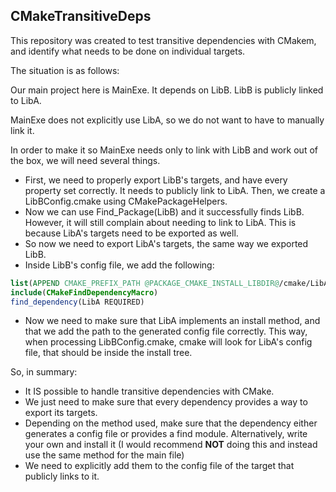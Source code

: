 ## CMakeTransitiveDeps

This repository was created to test transitive dependencies with CMakem, and identify what needs to be done on individual targets.

The situation is as follows:

Our main project here is MainExe. It depends on LibB.
LibB is publicly linked to LibA.

MainExe does not explicitly use LibA, so we do not want to have to manually link it.

In order to make it so MainExe needs only to link with LibB and work out of the box, we will need several things.

 - First, we need to properly export LibB's targets, and have every property set correctly. It needs to publicly link to LibA. Then, we create a LibBConfig.cmake using CMakePackageHelpers.
 - Now we can use Find_Package(LibB) and it successfully finds LibB. However, it will still complain about needing to link to LibA. This is because LibA's targets need to be exported as well.
 - So now we need to export LibA's targets, the same way we exported LibB.
 - Inside LibB's config file, we add the following:
```CMake
list(APPEND CMAKE_PREFIX_PATH @PACKAGE_CMAKE_INSTALL_LIBDIR@/cmake/LibA)
include(CMakeFindDependencyMacro)
find_dependency(LibA REQUIRED)
```
 - Now we need to make sure that LibA implements an install method, and that we add the path to the generated config file correctly. This way, when processing LibBConfig.cmake, cmake will look for LibA's config file, that should be inside the install tree.

So, in summary:
 - It IS possible to handle transitive dependencies with CMake.
 - We just need to make sure that every dependency provides a way to export its targets.
 - Depending on the method used, make sure that the dependency either generates a config file or provides a find module. Alternatively, write your own and install it (I would recommend **NOT** doing this and instead use the same method for the main file)
 - We need to explicitly add them to the config file of the target that publicly links to it.